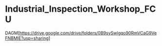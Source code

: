 # Industrial_Inspection_Workshop_FCU


DAGM[https://drive.google.com/drive/folders/0B9sySwlgqo90RmVCaG9VeFNBMlE?usp=sharing]
